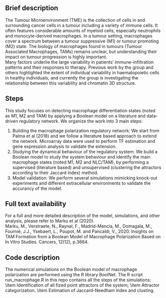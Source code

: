 ## Brief description
The Tumour Microenvironment (TME) is the collection of cells in and surrounding cancer cells in a tumour including a variety of immune cells. It often features considerable amounts of myeloid cells, especially neutrophils and monocyte-derived macrophages. In a tumour setting, macrophages cover a spectrum between a tumour suppressive (M1) or tumour promoting (M2) state. The biology of macrophages found in tumours (Tumour Associated Macrophages, TAMs) remains unclear, but understanding their impact on tumour progression is highly important.\
Many factors underlie the large variability in patients’ immune-infiltration patterns and their responses to therapy. Previous work by the group and others highlighted the extent of individual variability in haematopoietic cells in healthy individuals, and currently the group is investigating the relationship between this variability and chromatin 3D structure.

## Steps
This study focuses on detecting macrophage differentiation states (noted as M1, M2 and TAM) by applying a Boolean model on 
a literature and data-driven regulatory network. We organize the work into 3 main steps:
1. Building the macrophage polarization regulatory network: We start from Palma et al (2018) and we follow a literature based approach to extend the network. Microarray data were used to perform TF estimation and gene expression analysis to validate the extension.
2. Studying the dynamical behaviour of the regulatory system: We build a Boolean model to study the system behaviour and identify the main macrophage states (noted M1, M2 and NLC/TAM), by performing a supervised (literature based) and unsupervised (clustering the attractors according to their Jaccard index) method. 
3. Model validation: We perform several simulations mimicking knock-out experiments and different extracellular environments to validate the accurancy of the model. 

## Full text availability
For a full and more detailed description of the model, simulations, and other analysis, please refer to Marku et al (2020).\
Marku, M., Verstraete, N., Raynal, F., Madrid-Mencía, M., Domagala, M., Fournié, J.J., Ysebaert, L., Poupot, M. and Pancaldi, V., 2020. Insights on TAM Formation from a Boolean Model of Macrophage Polarization Based on In Vitro Studies. Cancers, 12(12), p.3664.

## Code description
The numerical simulations on the Boolean model of macrophage polarization are performed using the R library BoolNet. The R script run_macrophage.R in this repo contains all the steps of the simulations:
\item Identification of all fized point attractors of the system;
\item Attractor categorization.
\item Estimation of Jaccard-Needham index and clusting.

